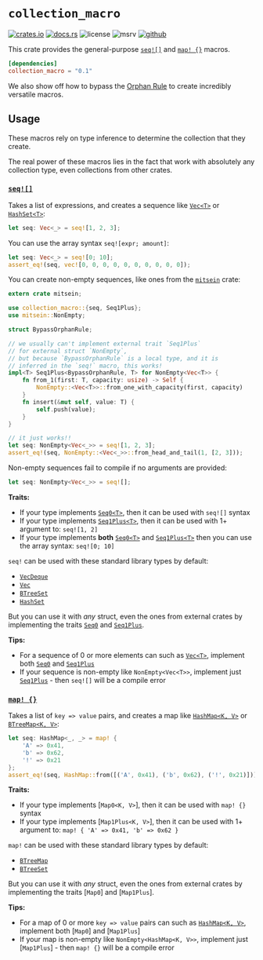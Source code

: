 # `collection_macro`

<!-- cargo-rdme start -->

[![crates.io](https://img.shields.io/crates/v/collection_macro?style=flat-square&logo=rust)](https://crates.io/crates/collection_macro)
[![docs.rs](https://img.shields.io/badge/docs.rs-collection_macro-blue?style=flat-square&logo=docs.rs)](https://docs.rs/collection_macro)
![license](https://img.shields.io/badge/license-Apache--2.0_OR_MIT-blue?style=flat-square)
![msrv](https://img.shields.io/badge/msrv-1.60-blue?style=flat-square&logo=rust)
[![github](https://img.shields.io/github/stars/nik-rev/collection-macro)](https://github.com/nik-rev/collection-macro)

This crate provides the general-purpose [`seq![]`](https://docs.rs/collection_macro/latest/collection_macro/macro.seq.html) and [`map! {}`](https://docs.rs/collection_macro/latest/collection_macro/macro.map.html) macros.

```toml
[dependencies]
collection_macro = "0.1"
```

We also show off how to bypass the [Orphan Rule](https://doc.rust-lang.org/reference/items/implementations.html#orphan-rules) to create incredibly versatile macros.

## Usage

These macros rely on type inference to determine the collection that they create.

The real power of these macros lies in the fact that work with absolutely any collection type, even collections from other crates.

### [`seq![]`](https://docs.rs/collection_macro/latest/collection_macro/macro.seq.html)

Takes a list of expressions, and creates a sequence like [`Vec<T>`](https://doc.rust-lang.org/stable/alloc/vec/struct.Vec.html) or [`HashSet<T>`](https://doc.rust-lang.org/stable/std/collections/hash/set/struct.HashSet.html):

```rust
let seq: Vec<_> = seq![1, 2, 3];
```

You can use the array syntax `seq![expr; amount]`:

```rust
let seq: Vec<_> = seq![0; 10];
assert_eq!(seq, vec![0, 0, 0, 0, 0, 0, 0, 0, 0, 0]);
```

You can create non-empty sequences, like ones from the [`mitsein`](https://docs.rs/mitsein/latest/mitsein/) crate:

```rust
extern crate mitsein;

use collection_macro::{seq, Seq1Plus};
use mitsein::NonEmpty;

struct BypassOrphanRule;

// we usually can't implement external trait `Seq1Plus`
// for external struct `NonEmpty`,
// but because `BypassOrphanRule` is a local type, and it is
// inferred in the `seq!` macro, this works!
impl<T> Seq1Plus<BypassOrphanRule, T> for NonEmpty<Vec<T>> {
    fn from_1(first: T, capacity: usize) -> Self {
        NonEmpty::<Vec<T>>::from_one_with_capacity(first, capacity)
    }
    fn insert(&mut self, value: T) {
        self.push(value);
    }
}

// it just works!!
let seq: NonEmpty<Vec<_>> = seq![1, 2, 3];
assert_eq!(seq, NonEmpty::<Vec<_>>::from_head_and_tail(1, [2, 3]));
```

Non-empty sequences fail to compile if no arguments are provided:

```rust
let seq: NonEmpty<Vec<_>> = seq![];
```

**Traits:**

- If your type implements [`Seq0<T>`](https://docs.rs/collection_macro/latest/collection_macro/trait.Seq0.html), then it can be used with `seq![]` syntax
- If your type implements [`Seq1Plus<T>`](https://docs.rs/collection_macro/latest/collection_macro/trait.Seq1Plus.html), then it can be used with 1+ argument to: `seq![1, 2]`
- If your type implements **both** [`Seq0<T>`](https://docs.rs/collection_macro/latest/collection_macro/trait.Seq0.html) and [`Seq1Plus<T>`](https://docs.rs/collection_macro/latest/collection_macro/trait.Seq1Plus.html) then you can use the array syntax: `seq![0; 10]`

`seq!` can be used with these standard library types by default:

- [`VecDeque`](https://doc.rust-lang.org/stable/alloc/collections/vec_deque/struct.VecDeque.html)
- [`Vec`](https://doc.rust-lang.org/stable/alloc/vec/struct.Vec.html)
- [`BTreeSet`](https://doc.rust-lang.org/stable/alloc/collections/btree/set/struct.BTreeSet.html)
- [`HashSet`](https://doc.rust-lang.org/stable/std/collections/hash/set/struct.HashSet.html)

But you can use it with *any* struct, even the ones from external crates by implementing the traits [`Seq0`](https://docs.rs/collection_macro/latest/collection_macro/trait.Seq0.html) and [`Seq1Plus`](https://docs.rs/collection_macro/latest/collection_macro/trait.Seq1Plus.html).

**Tips:**

- For a sequence of 0 or more elements can such as [`Vec<T>`](https://doc.rust-lang.org/stable/alloc/vec/struct.Vec.html), implement both [`Seq0`](https://docs.rs/collection_macro/latest/collection_macro/trait.Seq0.html) and [`Seq1Plus`](https://docs.rs/collection_macro/latest/collection_macro/trait.Seq1Plus.html)
- If your sequence is non-empty like `NonEmpty<Vec<T>>`, implement just [`Seq1Plus`](https://docs.rs/collection_macro/latest/collection_macro/trait.Seq1Plus.html) - then `seq![]` will be a compile error

### [`map! {}`](https://docs.rs/collection_macro/latest/collection_macro/macro.map.html)

Takes a list of `key => value` pairs, and creates a map like [`HashMap<K, V>`](https://doc.rust-lang.org/stable/std/collections/hash/map/struct.HashMap.html) or [`BTreeMap<K, V>`](https://doc.rust-lang.org/stable/alloc/collections/btree/map/struct.BTreeMap.html):

```rust
let seq: HashMap<_, _> = map! {
    'A' => 0x41,
    'b' => 0x62,
    '!' => 0x21
};
assert_eq!(seq, HashMap::from([('A', 0x41), ('b', 0x62), ('!', 0x21)]));
```

**Traits:**

- If your type implements [`Map0<K, V>`], then it can be used with `map! {}` syntax
- If your type implements [`Map1Plus<K, V>`], then it can be used with 1+ argument to: `map! { 'A' => 0x41, 'b' => 0x62 }`

`map!` can be used with these standard library types by default:

- [`BTreeMap`](https://doc.rust-lang.org/stable/alloc/collections/btree/map/struct.BTreeMap.html)
- [`BTreeSet`](https://doc.rust-lang.org/stable/alloc/collections/btree/set/struct.BTreeSet.html)

But you can use it with *any* struct, even the ones from external crates by implementing the traits [`Map0`] and [`Map1Plus`].

**Tips:**

- For a map of 0 or more `key => value` pairs can such as [`HashMap<K, V>`](https://doc.rust-lang.org/stable/std/collections/hash/map/struct.HashMap.html), implement both [`Map0`] and [`Map1Plus`]
- If your map is non-empty like `NonEmpty<HashMap<K, V>>`, implement just [`Map1Plus`] - then `map! {}` will be a compile error

<!-- cargo-rdme end -->
